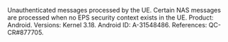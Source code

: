 Unauthenticated messages processed by the UE. Certain NAS messages are processed when no EPS security context exists in the UE. Product: Android. Versions: Kernel 3.18. Android ID: A-31548486. References: QC-CR#877705.